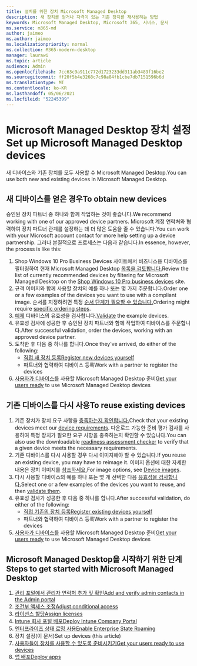```yaml
---
title: 설치를 위한 장치 Microsoft Managed Desktop
description: 새 장치를 얻거나 자격이 있는 기존 장치를 재사용하는 방법
keywords: Microsoft Managed Desktop, Microsoft 365, 서비스, 문서
ms.service: m365-md
author: jaimeo
ms.author: jaimeo
ms.localizationpriority: normal
ms.collection: M365-modern-desktop
manager: laurawi
ms.topic: article
audience: Admin
ms.openlocfilehash: 7cc63c9a911c772d1723233dd311ab3489f16be2
ms.sourcegitcommit: ff20f5b4e3268c7c98a84fb1cbe7db7151596b6d
ms.translationtype: MT
ms.contentlocale: ko-KR
ms.lasthandoff: 05/06/2021
ms.locfileid: "52245399"
---
```

# <a name="set-up-microsoft-managed-desktop-devices"></a><span data-ttu-id="91a89-104">Microsoft Managed Desktop 장치 설정</span><span class="sxs-lookup"><span data-stu-id="91a89-104">Set up Microsoft Managed Desktop devices</span></span>

<span data-ttu-id="91a89-105">새 디바이스와 기존 장치를 모두 사용할 수 Microsoft Managed Desktop.</span><span class="sxs-lookup"><span data-stu-id="91a89-105">You can use both new and existing devices in Microsoft Managed Desktop.</span></span>

## <a name="to-obtain-new-devices"></a><span data-ttu-id="91a89-106">새 디바이스를 얻은 경우</span><span class="sxs-lookup"><span data-stu-id="91a89-106">To obtain new devices</span></span>

<span data-ttu-id="91a89-107">승인된 장치 파트너 중 하나와 함께 작업하는 것이 좋습니다.</span><span class="sxs-lookup"><span data-stu-id="91a89-107">We recommend working with one of our approved device partners.</span></span> <span data-ttu-id="91a89-108">Microsoft 계정 연락처와 협력하여 장치 파트너 관계를 설정하는 데 더 많은 도움을 줄 수 있습니다.</span><span class="sxs-lookup"><span data-stu-id="91a89-108">You can work with your Microsoft account contact for more help setting up a device partnership.</span></span> <span data-ttu-id="91a89-109">그러나 본질적으로 프로세스는 다음과 같습니다.</span><span class="sxs-lookup"><span data-stu-id="91a89-109">In essence, however, the process is like this:</span></span>

1. <span data-ttu-id="91a89-110">Shop Windows 10 Pro Business Devices 사이트에서 비즈니스용 디바이스를 필터링하여 현재 Microsoft Managed Desktop [목록을 검토합니다.](https://www.microsoft.com/windowsforbusiness/view-all-devices)</span><span class="sxs-lookup"><span data-stu-id="91a89-110">Review the list of currently recommended devices by filtering for Microsoft Managed Desktop on the [Shop Windows 10 Pro business devices](https://www.microsoft.com/windowsforbusiness/view-all-devices) site.</span></span>
2. <span data-ttu-id="91a89-111">규격 이미지와 함께 사용할 장치의 예를 하나 또는 몇 가지 주문합니다.</span><span class="sxs-lookup"><span data-stu-id="91a89-111">Order one or a few examples of the devices you want to use with a compliant image.</span></span> <span data-ttu-id="91a89-112">순서를 지정하려면 특정 [순서 단계가 필요할 수 있습니다.](../service-description/device-images.md)</span><span class="sxs-lookup"><span data-stu-id="91a89-112">Ordering might require [specific ordering steps](../service-description/device-images.md).</span></span>
3. <span data-ttu-id="91a89-113">[예제](validate-device.md) 디바이스의 유효성을 검사합니다.</span><span class="sxs-lookup"><span data-stu-id="91a89-113">[Validate](validate-device.md) the example devices.</span></span>
5. <span data-ttu-id="91a89-114">유효성 검사에 성공한 후 승인된 장치 파트너와 함께 작업하여 디바이스를 주문합니다.</span><span class="sxs-lookup"><span data-stu-id="91a89-114">After successful validation, order the devices, working with an approved device partner.</span></span>
6. <span data-ttu-id="91a89-115">도착한 후 다음 중 하나를 합니다.</span><span class="sxs-lookup"><span data-stu-id="91a89-115">Once they've arrived, do either of the following:</span></span>
    - [<span data-ttu-id="91a89-116">직접 새 장치 등록</span><span class="sxs-lookup"><span data-stu-id="91a89-116">Register new devices yourself</span></span>](register-devices-self.md)
    - <span data-ttu-id="91a89-117">파트너와 협력하여 디바이스 등록</span><span class="sxs-lookup"><span data-stu-id="91a89-117">Work with a partner to register the devices</span></span>
7. <span data-ttu-id="91a89-118">[사용자가 디바이스를](get-started-devices.md) 사용할 Microsoft Managed Desktop 준비</span><span class="sxs-lookup"><span data-stu-id="91a89-118">[Get your users ready](get-started-devices.md) to use Microsoft Managed Desktop devices</span></span>

## <a name="to-reuse-existing-devices"></a><span data-ttu-id="91a89-119">기존 디바이스를 다시 사용</span><span class="sxs-lookup"><span data-stu-id="91a89-119">To reuse existing devices</span></span>

1. <span data-ttu-id="91a89-120">기존 장치가 장치 요구 사항을 [충족하는지 확인합니다.](../service-description/device-requirements.md)</span><span class="sxs-lookup"><span data-stu-id="91a89-120">Check that your existing devices meet our [device requirements](../service-description/device-requirements.md).</span></span> <span data-ttu-id="91a89-121">다운로드 가능한 준비 평가 [](../get-ready/readiness-assessment-downloadable.md) 검사를 사용하여 특정 장치가 필요한 요구 사항을 충족하는지 확인할 수 있습니다.</span><span class="sxs-lookup"><span data-stu-id="91a89-121">You can also use the downloadable [readiness assessment checker](../get-ready/readiness-assessment-downloadable.md) to verify that a given device meets the necessary requirements.</span></span> 
2. <span data-ttu-id="91a89-122">기존 디바이스를 다시 사용할 경우 다시 이미지해야 할 수 있습니다.</span><span class="sxs-lookup"><span data-stu-id="91a89-122">If you reuse an existing device, you may have to reimage it.</span></span> <span data-ttu-id="91a89-123">이미지 옵션에 대한 자세한 내용은 장치 이미지를 [참조하세요.](../service-description/device-images.md)</span><span class="sxs-lookup"><span data-stu-id="91a89-123">For image options, see [Device images](../service-description/device-images.md).</span></span>
3. <span data-ttu-id="91a89-124">다시 사용할 디바이스의 예를 하나 또는 몇 개 선택한 다음 [유효성을 검사합니다.](validate-device.md)</span><span class="sxs-lookup"><span data-stu-id="91a89-124">Select one or a few examples of the devices you want to reuse, and then [validate them](validate-device.md).</span></span>
4. <span data-ttu-id="91a89-125">유효성 검사가 성공한 후 다음 중 하나를 합니다.</span><span class="sxs-lookup"><span data-stu-id="91a89-125">After successful validation, do either of the following:</span></span>
    - [<span data-ttu-id="91a89-126">직접 기존의 장치 등록</span><span class="sxs-lookup"><span data-stu-id="91a89-126">Register existing devices yourself</span></span>](register-reused-devices-self.md)
    - <span data-ttu-id="91a89-127">파트너와 협력하여 디바이스 등록</span><span class="sxs-lookup"><span data-stu-id="91a89-127">Work with a partner to register the devices</span></span>
5. <span data-ttu-id="91a89-128">[사용자가 디바이스를](get-started-devices.md) 사용할 Microsoft Managed Desktop 준비</span><span class="sxs-lookup"><span data-stu-id="91a89-128">[Get your users ready](get-started-devices.md) to use Microsoft Managed Desktop devices</span></span>

## <a name="steps-to-get-started-with-microsoft-managed-desktop"></a><span data-ttu-id="91a89-129">Microsoft Managed Desktop을 시작하기 위한 단계</span><span class="sxs-lookup"><span data-stu-id="91a89-129">Steps to get started with Microsoft Managed Desktop</span></span>

1. [<span data-ttu-id="91a89-130">관리 포털에서 관리자 연락처 추가 및 확인</span><span class="sxs-lookup"><span data-stu-id="91a89-130">Add and verify admin contacts in the Admin portal</span></span>](add-admin-contacts.md)
2. [<span data-ttu-id="91a89-131">조건부 액세스 조정</span><span class="sxs-lookup"><span data-stu-id="91a89-131">Adjust conditional access</span></span>](conditional-access.md)
3. [<span data-ttu-id="91a89-132">라이선스 할당</span><span class="sxs-lookup"><span data-stu-id="91a89-132">Assign licenses</span></span>](assign-licenses.md)
4. [<span data-ttu-id="91a89-133">Intune 회사 포털 배포</span><span class="sxs-lookup"><span data-stu-id="91a89-133">Deploy Intune Company Portal</span></span>](company-portal.md)
5. [<span data-ttu-id="91a89-134">엔터프라이즈 상태 로밍 사용</span><span class="sxs-lookup"><span data-stu-id="91a89-134">Enable Enterprise State Roaming</span></span>](enterprise-state-roaming.md)
6. <span data-ttu-id="91a89-135">장치 설정(이 문서)</span><span class="sxs-lookup"><span data-stu-id="91a89-135">Set up devices (this article)</span></span>
7. [<span data-ttu-id="91a89-136">사용자들이 장치를 사용할 수 있도록 준비시키기</span><span class="sxs-lookup"><span data-stu-id="91a89-136">Get your users ready to use devices</span></span>](get-started-devices.md)
8. [<span data-ttu-id="91a89-137">앱 배포</span><span class="sxs-lookup"><span data-stu-id="91a89-137">Deploy apps</span></span>](deploy-apps.md)
